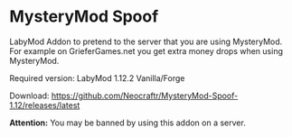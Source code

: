 # MysteryMod Spoof

LabyMod Addon to pretend to the server that you are using MysteryMod. For example on GrieferGames.net you get extra money drops when using MysteryMod.

Required version: LabyMod 1.12.2 Vanilla/Forge

Download: https://github.com/Neocraftr/MysteryMod-Spoof-1.12/releases/latest

**Attention:** You may be banned by using this addon on a server.